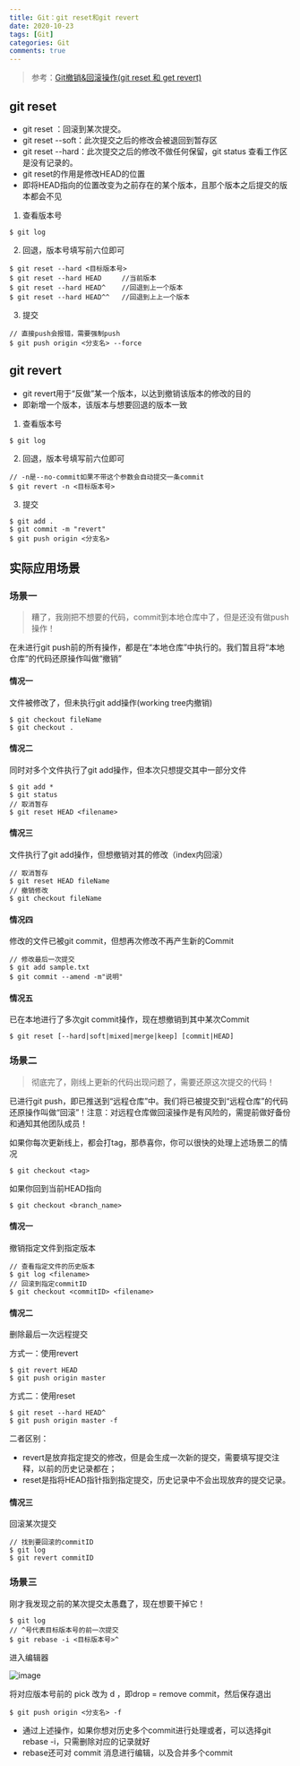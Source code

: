 ```yaml
---
title: Git：git reset和git revert
date: 2020-10-23
tags: [Git]
categories: Git
comments: true
---
```


> 参考：[Git撤销&回滚操作(git reset 和 get revert)](https://blog.csdn.net/asoar/article/details/84111841)

## git reset
- git reset ：回滚到某次提交。
- git reset --soft：此次提交之后的修改会被退回到暂存区
- git reset --hard：此次提交之后的修改不做任何保留，git status 查看工作区是没有记录的。
- git reset的作用是修改HEAD的位置
- 即将HEAD指向的位置改变为之前存在的某个版本，且那个版本之后提交的版本都会不见

1. 查看版本号
```
$ git log
```
2. 回退，版本号填写前六位即可
```
$ git reset --hard <目标版本号>
$ git reset --hard HEAD     //当前版本
$ git reset --hard HEAD^    //回退到上一个版本
$ git reset --hard HEAD^^   //回退到上上一个版本
```
3. 提交

```
// 直接push会报错，需要强制push
$ git push origin <分支名> --force
```


## git revert
- git revert用于“反做”某一个版本，以达到撤销该版本的修改的目的
- 即新增一个版本，该版本与想要回退的版本一致

1. 查看版本号
```
$ git log
```
2. 回退，版本号填写前六位即可
```
// -n是--no-commit如果不带这个参数会自动提交一条commit
$ git revert -n <目标版本号>
```
3. 提交

```
$ git add .
$ git commit -m "revert"
$ git push origin <分支名>
```

## 实际应用场景
### 场景一
> 糟了，我刚把不想要的代码，commit到本地仓库中了，但是还没有做push操作！

在未进行git push前的所有操作，都是在“本地仓库”中执行的。我们暂且将“本地仓库”的代码还原操作叫做“撤销”
#### 情况一
文件被修改了，但未执行git add操作(working tree内撤销)

```
$ git checkout fileName
$ git checkout .
```

#### 情况二
同时对多个文件执行了git add操作，但本次只想提交其中一部分文件

```
$ git add *
$ git status
// 取消暂存
$ git reset HEAD <filename>
```

#### 情况三
文件执行了git add操作，但想撤销对其的修改（index内回滚）


```
// 取消暂存
$ git reset HEAD fileName
// 撤销修改
$ git checkout fileName
```

#### 情况四
修改的文件已被git commit，但想再次修改不再产生新的Commit

```
// 修改最后一次提交 
$ git add sample.txt
$ git commit --amend -m"说明"
```

#### 情况五
已在本地进行了多次git commit操作，现在想撤销到其中某次Commit

```
$ git reset [--hard|soft|mixed|merge|keep] [commit|HEAD]
```

### 场景二
> 彻底完了，刚线上更新的代码出现问题了，需要还原这次提交的代码！

已进行git push，即已推送到“远程仓库”中。我们将已被提交到“远程仓库”的代码还原操作叫做“回滚”！注意：对远程仓库做回滚操作是有风险的，需提前做好备份和通知其他团队成员！

如果你每次更新线上，都会打tag，那恭喜你，你可以很快的处理上述场景二的情况

```
$ git checkout <tag>
```

如果你回到当前HEAD指向

```
$ git checkout <branch_name>
```

#### 情况一
撤销指定文件到指定版本

```
// 查看指定文件的历史版本
$ git log <filename>
// 回滚到指定commitID
$ git checkout <commitID> <filename>
```

#### 情况二
删除最后一次远程提交

方式一：使用revert
```
$ git revert HEAD
$ git push origin master
```

方式二：使用reset

```
$ git reset --hard HEAD^
$ git push origin master -f
```

二者区别：

- revert是放弃指定提交的修改，但是会生成一次新的提交，需要填写提交注释，以前的历史记录都在；
- reset是指将HEAD指针指到指定提交，历史记录中不会出现放弃的提交记录。

#### 情况三
回滚某次提交

```
// 找到要回滚的commitID
$ git log
$ git revert commitID
```


### 场景三
刚才我发现之前的某次提交太愚蠢了，现在想要干掉它！

```
$ git log
// ^号代表目标版本号的前一次提交
$ git rebase -i <目标版本号>^
```
进入编辑器

![image](https://img-blog.csdn.net/20170502192954565?watermark/2/text/aHR0cDovL2Jsb2cuY3Nkbi5uZXQvbGlnYW5nMjU4NTExNg==/font/5a6L5L2T/fontsize/400/fill/I0JBQkFCMA==/dissolve/70/gravity/SouthEast)

将对应版本号前的 pick 改为 d ，即drop = remove commit，然后保存退出

```
$ git push origin <分支名> -f
```
- 通过上述操作，如果你想对历史多个commit进行处理或者，可以选择git rebase -i，只需删除对应的记录就好
- rebase还可对 commit 消息进行编辑，以及合并多个commit